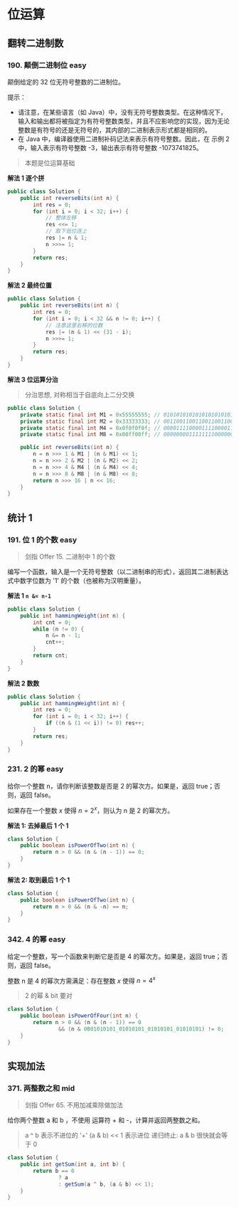 # 位运算

## 翻转二进制数

### 190. 颠倒二进制位 easy

颠倒给定的 32 位无符号整数的二进制位。

提示：

-   请注意，在某些语言（如 Java）中，没有无符号整数类型。在这种情况下，输入和输出都将被指定为有符号整数类型，并且不应影响您的实现，因为无论整数是有符号的还是无符号的，其内部的二进制表示形式都是相同的。
-   在 Java 中，编译器使用二进制补码记法来表示有符号整数。因此，在 示例 2 中，输入表示有符号整数 -3，输出表示有符号整数 -1073741825。

> 本题是位运算基础

**解法 1 逐个拼**

```java
public class Solution {
    public int reverseBits(int n) {
        int res = 0;
        for (int i = 0; i < 32; i++) {
            // 整体左移
            res <<= 1;
            // 取下低位连上
            res |= n & 1;
            n >>>= 1;
        }
        return res;
    }
}
```

**解法 2 最终位置**

```java
public class Solution {
    public int reverseBits(int n) {
        int res = 0;
        for (int i = 0; i < 32 && n != 0; i++) {
            // 注意这里右移的位数
            res |= (n & 1) << (31 - i);
            n >>>= 1;
        }
        return res;
    }
}
```

**解法 3 位运算分治**

> 分治思想, 对称相当于自底向上二分交换

```java
public class Solution {
    private static final int M1 = 0x55555555; // 01010101010101010101010101010101
    private static final int M2 = 0x33333333; // 00110011001100110011001100110011
    private static final int M4 = 0x0f0f0f0f; // 00001111000011110000111100001111
    private static final int M8 = 0x00ff00ff; // 00000000111111110000000011111111

    public int reverseBits(int n) {
        n = n >>> 1 & M1 | (n & M1) << 1;
        n = n >>> 2 & M2 | (n & M2) << 2;
        n = n >>> 4 & M4 | (n & M4) << 4;
        n = n >>> 8 & M8 | (n & M8) << 8;
        return n >>> 16 | n << 16;
    }
}
```

## 统计 1

### 191. 位 1 的个数 easy

> 剑指 Offer 15. 二进制中 1 的个数

编写一个函数，输入是一个无符号整数（以二进制串的形式），返回其二进制表达式中数字位数为 '1' 的个数（也被称为汉明重量）。

**解法 1 `n &= n-1`**

```java
public class Solution {
    public int hammingWeight(int n) {
        int cnt = 0;
        while (n != 0) {
            n &= n - 1;
            cnt++;
        }
        return cnt;
    }
}
```

**解法 2 数数**

```java
public class Solution {
    public int hammingWeight(int n) {
        int res = 0;
        for (int i = 0; i < 32; i++) {
            if ((n & (1 << i)) != 0) res++;
        }
        return res;
    }
}
```

### 231. 2 的幂 easy

给你一个整数 n，请你判断该整数是否是 2 的幂次方。如果是，返回 true；否则，返回 false。

如果存在一个整数 $x$ 使得 $n = 2^x$，则认为 n 是 2 的幂次方。

**解法 1: 去掉最后 1 个 1**

```java
class Solution {
    public boolean isPowerOfTwo(int n) {
        return n > 0 && (n & (n - 1)) == 0;
    }
}
```

**解法 2: 取到最后 1 个 1**

```java
class Solution {
    public boolean isPowerOfTwo(int n) {
        return n > 0 && (n & -n) == n;
    }
}
```

### 342. 4 的幂 easy

给定一个整数，写一个函数来判断它是否是 4 的幂次方。如果是，返回 true；否则，返回 false。

整数 n 是 4 的幂次方需满足：存在整数 $x$ 使得 $n = 4^x$

> 2 的幂 & bit 要对

```java
class Solution {
    public boolean isPowerOfFour(int n) {
        return n > 0 && (n & (n - 1)) == 0
                && (n & 0B01010101_01010101_01010101_01010101) != 0;
    }
}
```

## 实现加法

### 371. 两整数之和 mid

> 剑指 Offer 65. 不用加减乘除做加法

给你两个整数 a 和 b ，不使用 运算符 + 和 -，计算并返回两整数之和。

> a ^ b 表示不进位的 '+'
> (a & b) << 1 表示进位
> 递归终止: a & b 很快就会等于 0

```java
class Solution {
    public int getSum(int a, int b) {
        return b == 0
                ? a
                : getSum(a ^ b, (a & b) << 1);
    }
}
```
